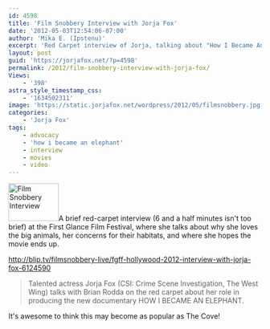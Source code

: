 ```yaml
---
id: 4598
title: 'Film Snobbery Interview with Jorja Fox'
date: '2012-05-03T12:54:06-07:00'
author: 'Mika E. (Ipstenu)'
excerpt: 'Red Carpet interview of Jorja, talking about "How I Became An Elephant."'
layout: post
guid: 'https://jorjafox.net/?p=4598'
permalink: /2012/film-snobbery-interview-with-jorja-fox/
Views:
    - '398'
astra_style_timestamp_css:
    - '1634502311'
image: 'https://static.jorjafox.net/wordpress/2012/05/filmsnobbery.jpg'
categories:
    - 'Jorja Fox'
tags:
    - advocacy
    - 'how i became an elephant'
    - interview
    - movies
    - video
---
```


<img class="alignleft size-thumbnail wp-image-4599" title="Film Snobbery Interview" src="//static.jorjafox.net/wordpress/2012/05/filmsnobbery-210x140.jpg" alt="Film Snobbery Interview" width="100" height="75" />A brief red-carpet interview (6 and a half minutes isn't too brief) at the First Glance Film Festival, where she talks about why she loves the big animals, her concerns for their habitats, and where she hopes the movie ends up.

http://blip.tv/filmsnobbery-live/fgff-hollywood-2012-interview-with-jorja-fox-6124590
<blockquote>Talented actress Jorja Fox (CSI: Crime Scene Investigation, The West Wing) talks with Brian Rodda on the red carpet about her role in producing the new documentary HOW I BECAME AN ELEPHANT.</blockquote>
It's awesome to think this may become as popular as The Cove!